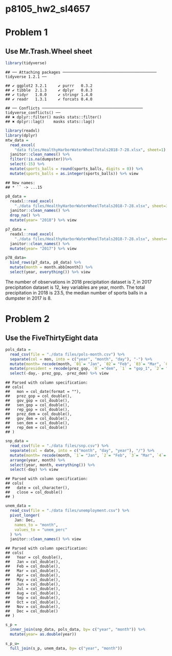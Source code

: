 p8105\_hw2\_sl4657
================

# Problem 1

## Use Mr.Trash.Wheel sheet

``` r
library(tidyverse)
```

    ## ── Attaching packages ───────────────────────────────────────── tidyverse 1.2.1 ──

    ## ✔ ggplot2 3.2.1     ✔ purrr   0.3.2
    ## ✔ tibble  2.1.3     ✔ dplyr   0.8.3
    ## ✔ tidyr   1.0.0     ✔ stringr 1.4.0
    ## ✔ readr   1.3.1     ✔ forcats 0.4.0

    ## ── Conflicts ──────────────────────────────────────────── tidyverse_conflicts() ──
    ## ✖ dplyr::filter() masks stats::filter()
    ## ✖ dplyr::lag()    masks stats::lag()

``` r
library(readxl)
library(dplyr)
mtw_data = 
  read_excel(
    "data files/HealthyHarborWaterWheelTotals2018-7-28.xlsx", sheet=1) %>% 
  janitor::clean_names() %>% 
  filter(!is.na(dumpster))%>% 
  select(-15) %>% 
  mutate(sports_balls = round(sports_balls, digits = 0)) %>% 
  mutate(sports_balls = as.integer(sports_balls)) %>% view
```

    ## New names:
    ## * `` -> ...15

``` r
p8_data = 
  readxl::read_excel(
    "./data files/HealthyHarborWaterWheelTotals2018-7-28.xlsx", sheet=3,range = "A2:B14") %>% 
  janitor::clean_names() %>% 
  drop_na() %>% 
  mutate(year= "2018") %>% view

p7_data = 
  readxl::read_excel(
    "./data files/HealthyHarborWaterWheelTotals2018-7-28.xlsx", sheet=4,range = "A2:B14") %>% 
  janitor::clean_names() %>% 
  mutate(year= "2017") %>% view

p78_data=
  bind_rows(p7_data, p8_data) %>% 
  mutate(month = month.abb[month]) %>% 
  select(year, everything()) %>% view
```

The number of observations in 2018 precipitation dataset is 7, in 2017
precipitation dataset is 12, key variables are year, month. The total
precipitation in 2018 is 23.5, the median number of sports balls in a
dumpster in 2017 is 8.

# Problem 2

## Use the FiveThirtyEight data

``` r
pols_data = 
  read_csv(file = "./data files/pols-month.csv") %>% 
  separate(col = mon, into = c("year", "month", "day"), "-") %>%
  mutate(month= recode(month, `01`= "Jan", `02`= "Feb", `03`= "Mar", `04`= "Apr", `05`= "May", `06`= "Jun", `07`= "Jul", `08`= "Aug", `09`= "Sep", `10`= "Oct", `11`= "Nov", `12`= "Dec")) %>% 
  mutate(president = recode(prez_gop, `0` ="dem", `1` = "gop_1", `2`= "gop_2")) %>% 
  select(-day,- prez_gop, -prez_dem) %>% view
```

    ## Parsed with column specification:
    ## cols(
    ##   mon = col_date(format = ""),
    ##   prez_gop = col_double(),
    ##   gov_gop = col_double(),
    ##   sen_gop = col_double(),
    ##   rep_gop = col_double(),
    ##   prez_dem = col_double(),
    ##   gov_dem = col_double(),
    ##   sen_dem = col_double(),
    ##   rep_dem = col_double()
    ## )

``` r
snp_data =
  read_csv(file = "./data files/snp.csv") %>% 
  separate(col = date, into = c("month", "day", "year"), "/") %>% 
  mutate(month= recode(month, `1`= "Jan", `2`= "Feb", `3`= "Mar", `4`= "Apr", `5`= "May", `6`= "Jun", `7`= "Jul", `8`= "Aug", `9`= "Sep", `10`= "Oct", `11`= "Nov", `12`= "Dec")) %>% 
  arrange(year, month) %>% 
  select(year, month, everything()) %>% 
  select(-day) %>% view
```

    ## Parsed with column specification:
    ## cols(
    ##   date = col_character(),
    ##   close = col_double()
    ## )

``` r
unem_data =
  read_csv(file = "./data files/unemployment.csv") %>% 
  pivot_longer(
    Jan: Dec,
    names_to = "month",
    values_to = "unem_perc"
  ) %>% 
  janitor::clean_names() %>% view
```

    ## Parsed with column specification:
    ## cols(
    ##   Year = col_double(),
    ##   Jan = col_double(),
    ##   Feb = col_double(),
    ##   Mar = col_double(),
    ##   Apr = col_double(),
    ##   May = col_double(),
    ##   Jun = col_double(),
    ##   Jul = col_double(),
    ##   Aug = col_double(),
    ##   Sep = col_double(),
    ##   Oct = col_double(),
    ##   Nov = col_double(),
    ##   Dec = col_double()
    ## )

``` r
s_p = 
  inner_join(snp_data, pols_data, by= c("year", "month")) %>% 
  mutate(year= as.double(year))

s_p_u=
  full_join(s_p, unem_data, by= c("year", "month"))
```
